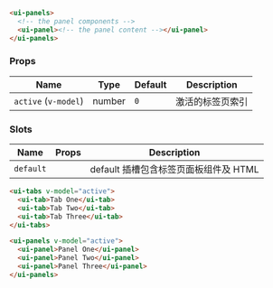 ```html
<ui-panels>
  <!-- the panel components -->
  <ui-panel><!-- the panel content --></ui-panel>
</ui-panels>
```

### Props

| Name                 | Type   | Default | Description      |
| -------------------- | ------ | ------- | ---------------- |
| `active` (`v-model`) | number | `0`     | 激活的标签页索引 |

### Slots

| Name      | Props | Description                           |
| --------- | ----- | ------------------------------------- |
| `default` |       | default 插槽包含标签页面板组件及 HTML |

```html
<ui-tabs v-model="active">
  <ui-tab>Tab One</ui-tab>
  <ui-tab>Tab Two</ui-tab>
  <ui-tab>Tab Three</ui-tab>
</ui-tabs>

<ui-panels v-model="active">
  <ui-panel>Panel One</ui-panel>
  <ui-panel>Panel Two</ui-panel>
  <ui-panel>Panel Three</ui-panel>
</ui-panels>
```
